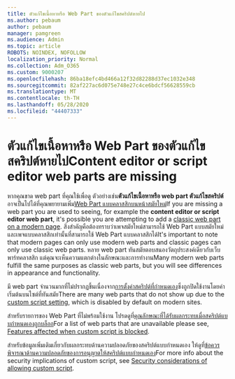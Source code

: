 ```yaml
---
title: ตัวแก้ไขเนื้อหาหรือ Web Part ของตัวแก้ไขสคริปต์หายไป
ms.author: pebaum
author: pebaum
manager: pamgreen
ms.audience: Admin
ms.topic: article
ROBOTS: NOINDEX, NOFOLLOW
localization_priority: Normal
ms.collection: Adm_O365
ms.custom: 9000207
ms.openlocfilehash: 86ba18efc4bd466a12f32d82288d37ec1032e348
ms.sourcegitcommit: 82af227ac6d075e748e27c4ce6bdcf56628559cb
ms.translationtype: MT
ms.contentlocale: th-TH
ms.lasthandoff: 05/28/2020
ms.locfileid: "44407333"
---
```

# <a name="content-editor-or-script-editor-web-parts-are-missing"></a><span data-ttu-id="3793e-102">ตัวแก้ไขเนื้อหาหรือ Web Part ของตัวแก้ไขสคริปต์หายไป</span><span class="sxs-lookup"><span data-stu-id="3793e-102">Content editor or script editor web parts are missing</span></span>

<span data-ttu-id="3793e-103">หากคุณขาด web part ที่คุณใช้เพื่อดู ตัวอย่างเช่น**ตัวแก้ไขเนื้อหาหรือ web part ตัวแก้ไขสคริปต์**อาจเป็นไปได้ที่คุณพยายามเพิ่ม[Web Part แบบคลาสสิกบนหน้าสมัยใหม่](https://support.office.com/article/classic-and-modern-web-part-experiences-3fdae6c3-8fc1-49ab-8708-8c104b882e64)</span><span class="sxs-lookup"><span data-stu-id="3793e-103">If you are missing a web part you are used to seeing, for example the **content editor or script editor web part**, it's possible you are attempting to add a [classic web part on a modern page](https://support.office.com/article/classic-and-modern-web-part-experiences-3fdae6c3-8fc1-49ab-8708-8c104b882e64).</span></span> <span data-ttu-id="3793e-104">สิ่งสําคัญคือต้องทราบว่าเพจสมัยใหม่สามารถใช้ Web Part แบบสมัยใหม่และเพจแบบคลาสสิกเท่านั้นที่สามารถใช้ Web Part แบบคลาสสิกได้</span><span class="sxs-lookup"><span data-stu-id="3793e-104">It's important to note that modern pages can only use modern web parts and classic pages can only use classic web parts.</span></span> <span data-ttu-id="3793e-105">หลาย web part ทันสมัยตอบสนองวัตถุประสงค์เดียวกับเว็บพาร์ทคลาสสิก แต่คุณจะเห็นความแตกต่างในลักษณะและการทํางาน</span><span class="sxs-lookup"><span data-stu-id="3793e-105">Many modern web parts fulfill the same purposes as classic web parts, but you will see differences in appearance and functionality.</span></span>

<span data-ttu-id="3793e-106">มี web part จํานวนมากที่ไม่ปรากฏขึ้นเนื่องจาก[การตั้งค่าสคริปต์ที่กําหนดเอง](https://docs.microsoft.com/sharepoint/allow-or-prevent-custom-script)ซึ่งถูกปิดใช้งานโดยค่าเริ่มต้นบนไซต์ที่ทันสมัย</span><span class="sxs-lookup"><span data-stu-id="3793e-106">There are many web parts that do not show up due to the [custom script setting](https://docs.microsoft.com/sharepoint/allow-or-prevent-custom-script), which is disabled by default on modern sites.</span></span> 

<span data-ttu-id="3793e-107">สําหรับรายการของ Web Part ที่ไม่พร้อมใช้งาน โปรดดูที่[คุณลักษณะที่ได้รับผลกระทบเมื่อสคริปต์แบบกําหนดเองถูกบล็อก](https://docs.microsoft.com/sharepoint/allow-or-prevent-custom-script#features-affected-when-custom-script-is-blocked)</span><span class="sxs-lookup"><span data-stu-id="3793e-107">For a list of web parts that are unavailable please see, [Features affected when custom script is blocked](https://docs.microsoft.com/sharepoint/allow-or-prevent-custom-script#features-affected-when-custom-script-is-blocked).</span></span>

<span data-ttu-id="3793e-108">สําหรับข้อมูลเพิ่มเติมเกี่ยวกับผลกระทบด้านความปลอดภัยของสคริปต์แบบกําหนดเอง ให้ดูที่[ข้อควรพิจารณาด้านความปลอดภัยของการอนุญาตให้สคริปต์แบบกําหนดเอง](https://docs.microsoft.com/sharepoint/security-considerations-of-allowing-custom-script)</span><span class="sxs-lookup"><span data-stu-id="3793e-108">For more info about the security implications of custom script, see [Security considerations of allowing custom script](https://docs.microsoft.com/sharepoint/security-considerations-of-allowing-custom-script).</span></span>
